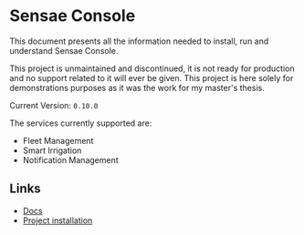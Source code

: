 # Sensae Console

This document presents all the information needed to install, run and understand Sensae Console.

This project is unmaintained and discontinued, it is not ready for production and no support related to it will ever be given.
This project is here solely for demonstrations purposes as it was the work for my master's thesis.

Current Version: `0.10.0`

The services currently supported are:

- Fleet Management
- Smart Irrigation
- Notification Management

## Links

- [Docs](docs/README.md)
- [Project installation](project/README.md)
